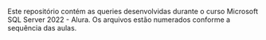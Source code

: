 Este repositório contém as queries desenvolvidas durante o curso Microsoft SQL Server 2022 - Alura.
Os arquivos estão numerados conforme a sequência das aulas.
